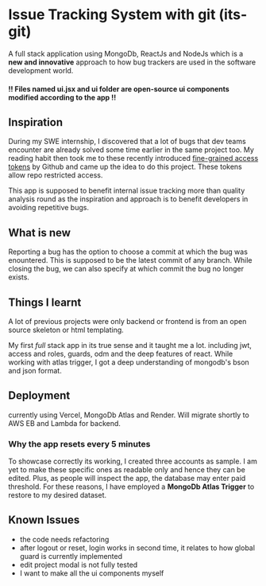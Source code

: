 # Issue Tracking System with git (its-git)

A full stack application using MongoDb, ReactJs and NodeJs which is a **new and innovative** approach to how bug trackers are used in the software development world.

#### !! Files named ui.jsx and ui folder are open-source ui components modified according to the app !!

## Inspiration
During my SWE internship, I discovered that a lot of bugs that dev teams encounter are already solved some time earlier in the same project too. My reading habit then took me to these
recently introduced [fine-grained access tokens](https://github.blog/2022-10-18-introducing-fine-grained-personal-access-tokens-for-github/) by Github and came up the idea to do this project. These tokens allow repo
restricted access.

This app is supposed to benefit internal issue tracking more than quality analysis round as the inspiration and approach is to benefit developers in avoiding repetitive bugs.

## What is new
Reporting a bug has the option to choose a commit at which the bug was enountered. This is supposed to be the latest commit of any branch. While closing the bug, we can also specify at which commit the 
bug no longer exists.

## Things I learnt

A lot of previous projects were only backend or frontend is from an open source skeleton or html templating.

My first *full* stack app in its true sense and it taught me a lot. including jwt, access and roles, guards, odm and the deep features of react. While working with atlas trigger, I got a deep understanding
of mongodb's bson and json format.

## Deployment
currently using Vercel, MongoDb Atlas and Render. Will migrate shortly to AWS EB and Lambda for backend.

### Why the app resets every 5 minutes
To showcase correctly its working, I created three accounts as sample. I am yet to make these specific ones as readable only and hence they can be edited. Plus, as people will inspect the app, the database
may enter paid threshold. For these reasons, I have employed a **MongoDb Atlas Trigger** to restore to my desired dataset.

## Known Issues
- the code needs refactoring
- after logout or reset, login works in second time, it relates to how global guard is currently implemented
- edit project modal is not fully tested
- I want to make all the ui components myself
